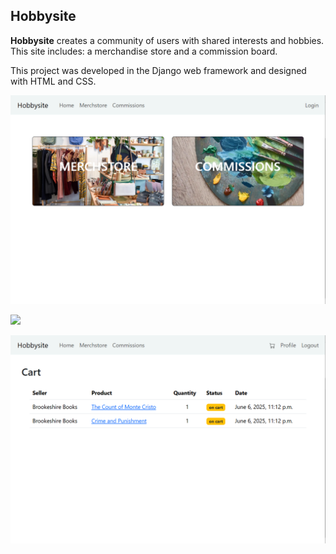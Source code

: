 ## Hobbysite

**Hobbysite** creates a community of users with shared interests and hobbies. This site includes: a merchandise store and a commission board.  

This project was developed in the Django web framework and designed with HTML and CSS. 

![](https://github.com/tttrono/hobbysite-F-20/blob/main/hobbysite/hobbysite/static/images/samples/hobbysite_image_home.png)

![](https://github.com/tttrono/hobbysite-F-20/blob/main/hobbysite/hobbysite/static/images/samples/hobbysite_image_product.png)

![](https://github.com/tttrono/hobbysite-F-20/blob/main/hobbysite/hobbysite/static/images/samples/hobbysite_image_cart.png)


